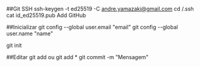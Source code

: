 ##Git SSH
ssh-keygen -t ed25519 -C andre.yamazaki@gmail.com
cd /.ssh
cat id_ed25519.pub
Add GitHub

##Inicializar
git config --global user.email "email"
git config --global user.name "name"

git init

##Editar
git add <arquivo> ou git add *
git commit -m "Mensagem"
